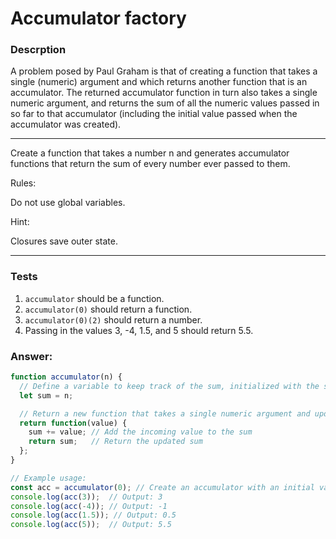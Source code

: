 # Accumulator factory

### Descrption

A problem posed by Paul Graham is that of creating a function that takes a single (numeric) argument and which returns another function that is an accumulator. The returned accumulator function in turn also takes a single numeric argument, and returns the sum of all the numeric values passed in so far to that accumulator (including the initial value passed when the accumulator was created).

--- 

Create a function that takes a number  n
  and generates accumulator functions that return the sum of every number ever passed to them.

Rules:

Do not use global variables.

Hint:

Closures save outer state.

---

### Tests

1. `accumulator` should be a function.
2. `accumulator(0)` should return a function.
3. `accumulator(0)(2)` should return a number.
4. Passing in the values 3, -4, 1.5, and 5 should return 5.5.

### Answer:

```javascript
function accumulator(n) {
  // Define a variable to keep track of the sum, initialized with the starting value
  let sum = n;

  // Return a new function that takes a single numeric argument and updates the sum
  return function(value) {
    sum += value; // Add the incoming value to the sum
    return sum;   // Return the updated sum
  };
}

// Example usage:
const acc = accumulator(0); // Create an accumulator with an initial value of 0
console.log(acc(3));  // Output: 3
console.log(acc(-4)); // Output: -1
console.log(acc(1.5)); // Output: 0.5
console.log(acc(5));  // Output: 5.5

```